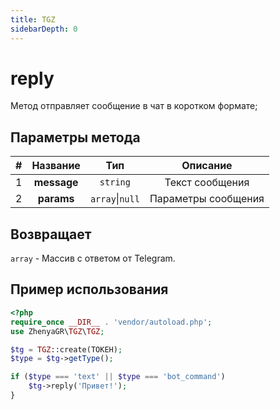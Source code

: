 ```yaml
---
title: TGZ
sidebarDepth: 0
---
```


# reply
Метод отправляет сообщение в чат в коротком формате;

## Параметры метода
| # |  Название   |       Тип       |      Описание       |
|:-:|:-----------:|:---------------:|:-------------------:|
| 1 | **message** |    `string`     |   Текст сообщения   |
| 2 | **params**  | `array`\|`null` | Параметры сообщения |

## Возвращает
`array` - Массив с ответом от Telegram.

## Пример использования
```php
<?php
require_once __DIR__ . 'vendor/autoload.php';
use ZhenyaGR\TGZ\TGZ;

$tg = TGZ::create(ТОКЕН);
$type = $tg->getType();

if ($type === 'text' || $type === 'bot_command')
    $tg->reply('Привет!');
}
```